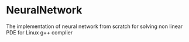 # NeuralNetwork
The implementation of neural network from scratch for solving non linear PDE for Linux g++ complier 
